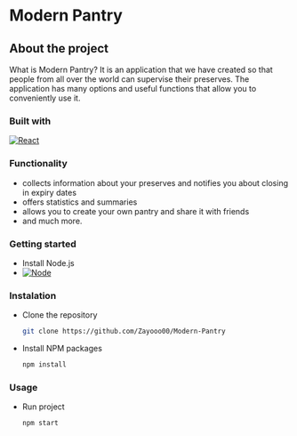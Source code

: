 # Modern Pantry

## About the project

What is Modern Pantry? It is an application that we have created so that people from all over the world can supervise their preserves. The application has many options and useful functions that allow you to conveniently use it.

### Built with

[![React][react.js]][react-url]

### Functionality

- collects information about your preserves and notifies you about closing in expiry dates
- offers statistics and summaries
- allows you to create your own pantry and share it with friends
- and much more.

### Getting started

- Install Node.js
- [![Node][node.js]][node-url]

### Instalation

- Clone the repository
  ```sh
  git clone https://github.com/Zayooo00/Modern-Pantry
  ```
- Install NPM packages
  ```sh
  npm install
  ```

### Usage

- Run project
  ```sh
  npm start
  ```

[react.js]: https://img.shields.io/badge/React-20232A?style=for-the-badge&logo=react&logoColor=61DAFB
[react-url]: https://reactjs.org/
[node.js]: https://img.shields.io/badge/node.js-233056?style=for-the-badge&logo=nodedotjs&logoColor=green
[node-url]: https://nodejs.org/

